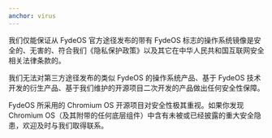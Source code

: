 ```yaml
---
anchor: virus
---
```

我们仅能保证从 FydeOS 官方途径发布的带有 FydeOS 标志的操作系统镜像是安全的、无害的、符合我们《隐私保护政策》以及其它在中华人民共和国互联网安全相关法律条款的。

我们无法对第三方途径发布的类似 FydeOS 的操作系统产品、基于 FydeOS 技术开发的衍生产品、基于我们维护的开源项目二次开发的产品做出任何安全性保障。

FydeOS 所采用的 Chromium OS 开源项目对安全性极其重视。如果你发现 Chromium OS（及其附带的任何底层组件）中含有未被或已经披露的重大安全隐患，欢迎及时与我们取得联系。
